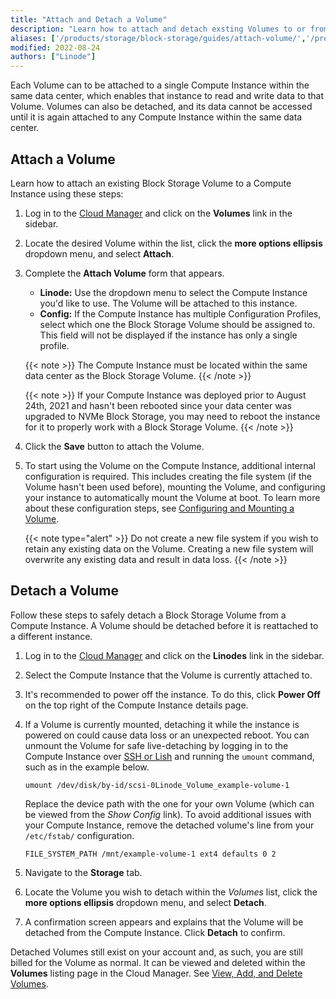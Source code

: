 ```yaml
---
title: "Attach and Detach a Volume"
description: "Learn how to attach and detach exsting Volumes to or from Compute Instances."
aliases: ['/products/storage/block-storage/guides/attach-volume/','/products/storage/block-storage/guides/detach-volume/']
modified: 2022-08-24
authors: ["Linode"]
---
```


Each Volume can to be attached to a single Compute Instance within the same data center, which enables that instance to read and write data to that Volume. Volumes can also be detached, and its data cannot be accessed until it is again attached to any Compute Instance within the same data center.

## Attach a Volume

Learn how to attach an existing Block Storage Volume to a Compute Instance using these steps:

1.  Log in to the [Cloud Manager](https://cloud.linode.com/linodes) and click on the **Volumes** link in the sidebar.

1.  Locate the desired Volume within the list, click the **more options ellipsis** dropdown menu, and select **Attach**.

1.  Complete the **Attach Volume** form that appears.

    - **Linode:** Use the dropdown menu to select the Compute Instance you'd like to use. The Volume will be attached to this instance.
    - **Config:** If the Compute Instance has multiple Configuration Profiles, select which one the Block Storage Volume should be assigned to. This field will not be displayed if the instance has only a single profile.

    {{< note >}}
    The Compute Instance must be located within the same data center as the Block Storage Volume.
    {{< /note >}}

    {{< note >}}
    If your Compute Instance was deployed prior to August 24th, 2021 and hasn't been rebooted since your data center was upgraded to NVMe Block Storage, you may need to reboot the instance for it to properly work with a Block Storage Volume.
    {{< /note >}}

1.  Click the **Save** button to attach the Volume.

1.  To start using the Volume on the Compute Instance, additional internal configuration is required. This includes creating the file system (if the Volume hasn't been used before), mounting the Volume, and configuring your instance to automatically mount the Volume at boot. To learn more about these configuration steps, see [Configuring and Mounting a Volume](/docs/products/storage/block-storage/guides/configure-volume/).

    {{< note type="alert" >}}
    Do not create a new file system if you wish to retain any existing data on the Volume. Creating a new file system will overwrite any existing data and result in data loss.
    {{< /note >}}

## Detach a Volume

Follow these steps to safely detach a Block Storage Volume from a Compute Instance. A Volume should be detached before it is reattached to a different instance.

1. Log in to the [Cloud Manager](https://cloud.linode.com/linodes) and click on the **Linodes** link in the sidebar.

1. Select the Compute Instance that the Volume is currently attached to.

1. It's recommended to power off the instance. To do this, click **Power Off** on the top right of the Compute Instance details page.

1.  If a Volume is currently mounted, detaching it while the instance is powered on could cause data loss or an unexpected reboot. You can unmount the Volume for safe live-detaching by logging in to the Compute Instance over [SSH or Lish](/docs/products/compute/compute-instances/guides/set-up-and-secure/#connect-to-the-instance) and running the `umount` command, such as in the example below.

        umount /dev/disk/by-id/scsi-0Linode_Volume_example-volume-1

    Replace the device path with the one for your own Volume (which can be viewed from the *Show Config* link). To avoid additional issues with your Compute Instance, remove the detached volume's line from your `/etc/fstab/` configuration.

        FILE_SYSTEM_PATH /mnt/example-volume-1 ext4 defaults 0 2

1. Navigate to the **Storage** tab.

1. Locate the Volume you wish to detach within the *Volumes* list, click the **more options ellipsis** dropdown menu, and select **Detach**.

1. A confirmation screen appears and explains that the Volume will be detached from the Compute Instance. Click **Detach** to confirm.

Detached Volumes still exist on your account and, as such, you are still billed for the Volume as normal. It can be viewed and deleted within the **Volumes** listing page in the Cloud Manager. See [View, Add, and Delete Volumes](/docs/products/storage/block-storage/guides/manage-volumes/).